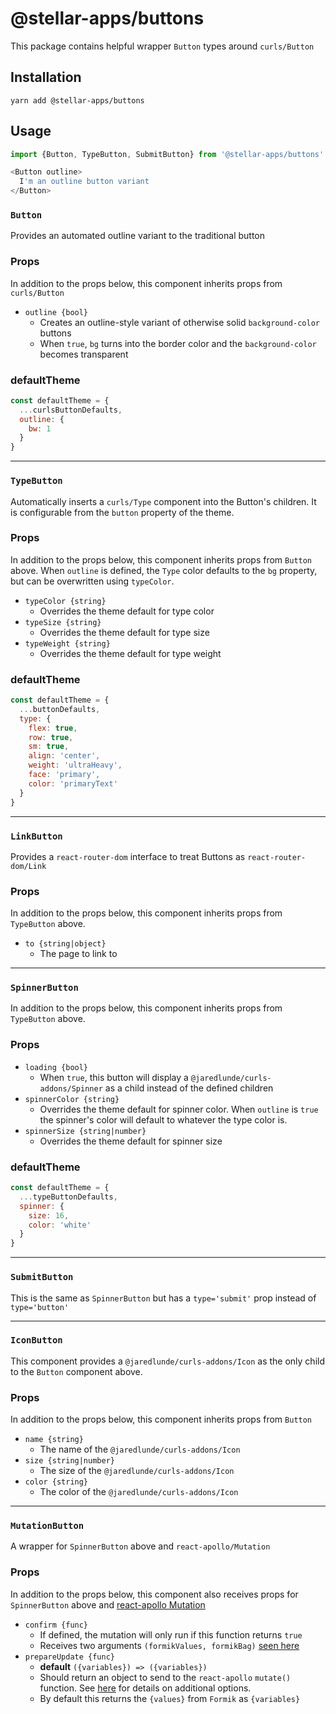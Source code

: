 # @stellar-apps/buttons
This package contains helpful wrapper `Button` types around `curls/Button`

## Installation
`yarn add @stellar-apps/buttons`

## Usage
```js
import {Button, TypeButton, SubmitButton} from '@stellar-apps/buttons'

<Button outline>
  I'm an outline button variant
</Button>
```

### `Button`
Provides an automated outline variant to the traditional button

### Props
In addition to the props below, this component inherits props from `curls/Button`
- `outline {bool}`
    - Creates an outline-style variant of otherwise solid `background-color` buttons
    - When `true`, `bg` turns into the border color and the `background-color` becomes transparent
    
### defaultTheme
```js
const defaultTheme = {
  ...curlsButtonDefaults,
  outline: {
    bw: 1
  }
}
```
 
------

### `TypeButton`
Automatically inserts a `curls/Type` component into the Button's children. It is configurable
from the `button` property of the theme.

### Props
In addition to the props below, this component inherits props from `Button` above. When `outline` is 
defined, the `Type` color defaults to the `bg` property, but can be overwritten using `typeColor`.

- `typeColor {string}`
    - Overrides the theme default for type color
- `typeSize {string}`
    - Overrides the theme default for type size
- `typeWeight {string}`
    - Overrides the theme default for type weight
    
### defaultTheme
```js
const defaultTheme = {
  ...buttonDefaults,
  type: {
    flex: true,
    row: true,
    sm: true,
    align: 'center',
    weight: 'ultraHeavy',
    face: 'primary',
    color: 'primaryText'
  }
}
```

------

### `LinkButton`
Provides a `react-router-dom` interface to treat Buttons as `react-router-dom/Link`

### Props
In addition to the props below, this component inherits props from `TypeButton` above.
- `to {string|object}`
    - The page to link to

------

### `SpinnerButton`
In addition to the props below, this component inherits props from `TypeButton` above. 

### Props
- `loading {bool}`
    - When `true`, this button will display a `@jaredlunde/curls-addons/Spinner` as a child instead
      of the defined children
- `spinnerColor {string}`
    - Overrides the theme default for spinner color. When `outline` is `true` the spinner's color
      will default to whatever the type color is.
- `spinnerSize {string|number}`
    - Overrides the theme default for spinner size  
    
### defaultTheme 
```js
const defaultTheme = {
  ...typeButtonDefaults,
  spinner: {
    size: 16,
    color: 'white'
  }
}
```

------

### `SubmitButton`
This is the same as `SpinnerButton` but has a `type='submit'` prop instead of `type='button'`

------

### `IconButton`
This component provides a `@jaredlunde/curls-addons/Icon` as the only child to the `Button` component above.

### Props
In addition to the props below, this component inherits props from `Button`
- `name {string}`
    - The name of the `@jaredlunde/curls-addons/Icon`
- `size {string|number}`
    - The size of the `@jaredlunde/curls-addons/Icon`
- `color {string}`
    - The color of the `@jaredlunde/curls-addons/Icon`
    
------

### `MutationButton`
A wrapper for `SpinnerButton` above and `react-apollo/Mutation`

### Props
In addition to the props below, this component also receives props for `SpinnerButton` above and
[react-apollo Mutation](https://www.apollographql.com/docs/react/essentials/mutations.html#props)
- `confirm {func}`
    - If defined, the mutation will only run if this function returns `true`
    - Receives two arguments `(formikValues, formikBag)` [seen here](https://jaredpalmer.com/formik/docs/api/formik#onsubmit-values-values-formikbag-formikbag-void)
- `prepareUpdate {func}`
    - **default** `({variables}) => ({variables})`
    - Should return an object to send to the `react-apollo` `mutate()` function. See 
      [here](https://www.apollographql.com/docs/react/api/react-apollo.html#mutation-render-prop)
      for details on additional options.
    - By default this returns the `{values}` from `Formik` as `{variables}`